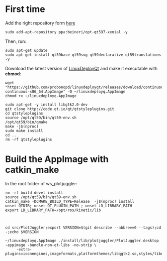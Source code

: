 # First time

Add the right repository form [here](https://launchpad.net/~beineri)


    sudo add-apt-repository ppa:beineri/opt-qt597-xenial -y

Then, run:

    sudo apt-get update
    sudo apt-get install qt59base qt59svg qt59declarative qt59translations -y

Download the latest version of [LinuxDeployQt](https://github.com/probonopd/linuxdeployqt) and make it executable with __chmod__:

    wget "https://github.com/probonopd/linuxdeployqt/releases/download/continuous/linuxdeployqt-continuous-x86_64.AppImage" -O ~/linuxdeployq.AppImage
    chmod +x ~/linuxdeployq.AppImage
    
    sudo apt-get -y install libgtk2.0-dev
    git clone http://code.qt.io/qt/qtstyleplugins.git
    cd qtstyleplugins
    source /opt/qt59/bin/qt59-env.sh
    /opt/qt59/bin/qmake
    make -j$(nproc)
    sudo make install 
    cd ..
    rm -rf qtstyleplugins

# Build the AppImage with catkin_make

In the root folder of ws_plotjuggler:

    rm -rf build devel install
    source /opt/qt59/bin/qt59-env.sh
    catkin_make -DCMAKE_BUILD_TYPE=Release  -j$(nproc) install  
    unset QTDIR; unset QT_PLUGIN_PATH ; unset LD_LIBRARY_PATH
    export LD_LIBRARY_PATH=/opt/ros/kinetic/lib
    
    
    
    cd src/PlotJuggler;export VERSION=$(git describe --abbrev=0 --tags);cd -;echo $VERSION
    
    ~/linuxdeployq.AppImage ./install/lib/plotjuggler/PlotJuggler.desktop -appimage -bundle-non-qt-libs -no-strip \ 
         -extra-plugins=iconengines,imageformats,platformthemes/libqgtk2.so,styles/libqgtk2style.so
          



